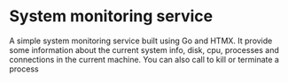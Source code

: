 # System monitoring service

A simple system monitoring service built using Go and HTMX. It provide some information about the current system info,
disk, cpu, processes and connections in the current machine. You can also call to kill or terminate a process
